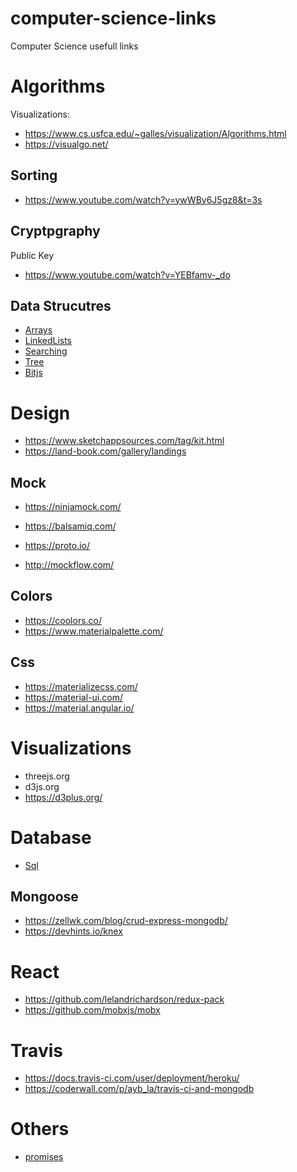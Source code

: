 # computer-science-links

Computer Science usefull links


# Algorithms 

Visualizations:

* https://www.cs.usfca.edu/~galles/visualization/Algorithms.html
* https://visualgo.net/

## Sorting 

* https://www.youtube.com/watch?v=ywWBy6J5gz8&t=3s

## Cryptpgraphy

Public Key

* https://www.youtube.com/watch?v=YEBfamv-_do


## Data Strucutres

* [Arrays](js/arrays.js)
* [LinkedLists](js/linkedlists.js)
* [Searching](js/searching.js)
* [Tree](js/tree.js)
* [Bitjs](js/bitsinjs.js)

# Design

* https://www.sketchappsources.com/tag/kit.html
* https://land-book.com/gallery/landings

## Mock

* https://ninjamock.com/
* https://balsamiq.com/

* https://proto.io/
* http://mockflow.com/



## Colors

* https://coolors.co/
* https://www.materialpalette.com/

## Css

* https://materializecss.com/
* https://material-ui.com/
* https://material.angular.io/


# Visualizations

* threejs.org
* d3js.org
* https://d3plus.org/

# Database

* [Sql](js/sql.js)

## Mongoose

* https://zellwk.com/blog/crud-express-mongodb/
* https://devhints.io/knex

# React

* https://github.com/lelandrichardson/redux-pack
* https://github.com/mobxjs/mobx

# Travis

* https://docs.travis-ci.com/user/deployment/heroku/
* https://coderwall.com/p/ayb_la/travis-ci-and-mongodb


# Others

* [promises](js/promises.js)
